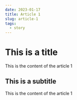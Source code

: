 ```yaml
---
date: 2023-01-17
title: Article 1
slug: article-1
tags:
  - story
---
```


# This is a title

This is the content of the article 1

## This is a subtitle

This is the content of the article 1
